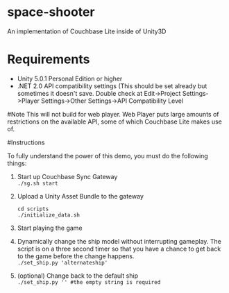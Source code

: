 # space-shooter
An implementation of Couchbase Lite inside of Unity3D

# Requirements
- Unity 5.0.1 Personal Edition or higher
- .NET 2.0 API compatibility settings (This should be set already but sometimes it doesn't save.  Double check at Edit->Project Settings->Player Settings->Other Settings->API Compatibility Level

#Note
This will not build for web player.  Web Player puts large amounts of restrictions on the available API, some of which Couchbase Lite makes use of.

#Instructions

To fully understand the power of this demo, you must do the following things:

1. Start up Couchbase Sync Gateway<br>
    `./sg.sh start`

2. Upload a Unity Asset Bundle to the gateway<br>
    ```
    cd scripts
    ./initialize_data.sh
    ```
3. Start playing the game
4. Dynamically change the ship model without interrupting gameplay.  The script is on a three second timer so that you have a chance to get back to the game before the change happens.<br>
    `./set_ship.py 'alternateship'`

5. (optional) Change back to the default ship<br>
    `./set_ship.py '' #the empty string is required`
